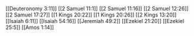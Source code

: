 [[Deuteronomy 3:11]]
[[2 Samuel 11:1]]
[[2 Samuel 11:16]]
[[2 Samuel 12:26]]
[[2 Samuel 17:27]]
[[1 Kings 20:22]]
[[1 Kings 20:26]]
[[2 Kings 13:20]]
[[Isaiah 6:11]]
[[Isaiah 54:16]]
[[Jeremiah 49:2]]
[[Ezekiel 21:20]]
[[Ezekiel 25:5]]
[[Amos 1:14]]
